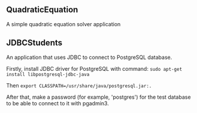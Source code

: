 ## QuadraticEquation
A simple quadratic equation solver application


## JDBCStudents
An application that uses JDBC to connect to PostgreSQL database.

Firstly, install JDBC driver for PostgreSQL with command:
`sudo apt-get install libpostgresql-jdbc-java`


Then `export CLASSPATH=/usr/share/java/postgresql.jar:.`

After that, make a password (for example, 'postgres') for the test database to be able to connect to it with pgadmin3.

